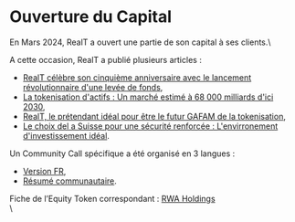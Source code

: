 # Ouverture du Capital

En Mars 2024, RealT a ouvert une partie de son capital à ses clients.\


A cette occasion, RealT a publié plusieurs articles :

* [RealT célèbre son cinquième anniversaire avec le lancement révolutionnaire d'une levée de fonds](https://medium.com/realtfrench/realt-c%C3%A9l%C3%A8bre-son-cinqui%C3%A8me-anniversaire-avec-le-lancement-r%C3%A9volutionnaire-dune-lev%C3%A9e-de-fonds-0190c3383303),
* [La tokenisation d'actifs : Un marché estimé à 68 000 milliards d'ici 2030](https://medium.com/realtfrench/la-tokenisation-dactifs-un-march%C3%A9-estim%C3%A9-%C3%A0-68-000-milliards-d-ici-%C3%A0-2030-8c8d7c530678),
* [RealT, le prétendant idéal pour être le futur GAFAM de la tokenisation](https://medium.com/realtfrench/realt-le-pr%C3%A9tendant-id%C3%A9al-pour-%C3%AAtre-le-futur-gafam-de-la-tokenisation-82fa30489caa),
* [Le choix del a Suisse pour une sécurité renforcée : L'envirronement d'investissement idéal](https://medium.com/realtfrench/le-choix-de-la-suisse-pour-une-s%C3%A9curit%C3%A9-renforc%C3%A9e-lenvironnement-d-investissement-id%C3%A9al-d93fabd5c44d).

Un Community Call spécifique a été organisé en 3 langues :

* [Version FR](https://www.youtube.com/watch?v=SZMORPCS0rY\&ab\_channel=RealT),
* [Résumé communautaire](https://t.me/RtCCR/182).

Fiche de l’Equity Token correspondant : [RWA Holdings](https://realt.co/product/the-realt-raise-token/) \
\
